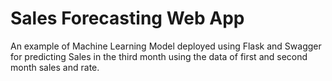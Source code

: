 # Sales Forecasting Web App
An example of Machine Learning Model deployed using Flask and Swagger for predicting Sales in the third month using the data of first and second month sales and rate.
